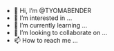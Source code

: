 - 👋 Hi, I’m @TYOMABENDER
- 👀 I’m interested in ...
- 🌱 I’m currently learning ...
- 💞️ I’m looking to collaborate on ...
- 📫 How to reach me ...

<!---
TYOMABENDER/TYOMABENDER is a ✨ special ✨ repository because its `README.md` (this file) appears on your GitHub profile.
You can click the Preview link to take a look at your changes.
--->
